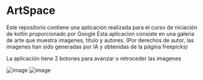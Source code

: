 # ArtSpace
Este repositorio contiene una aplicación realizada para el curso de niciación de kotlin proporcionado por Google
Esta aplicacion consiste en una galeria de arte que muestra imagenes, titulo y autores. (Por derechos de autor, las imagenes han sido generadas por IA y obtenidas de la página freepicks)

La aplicación tiene 2 botones para avanzar o retroceder las imagenes

![image](https://github.com/user-attachments/assets/6ab60fff-69a5-4013-9707-a02810adc281)
![image](https://github.com/user-attachments/assets/4ffd8a06-caee-4b2c-ab3f-bf79745c72a4)
